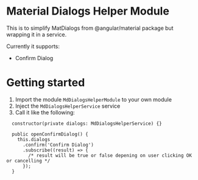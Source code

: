 # Material Dialogs Helper Module

This is to simplify MatDialogs from @angular/material package but wrapping it in a service.

Currently it supports:
* Confirm Dialog

# Getting started

1. Import the module `MdDialogsHelperModule` to your own module
2. Inject the `MdDialogsHelperService` service
3. Call it like the following:

```
  constructor(private dialogs: MdDialogsHelperService) {}

  public openConfirmDialog() {
    this.dialogs
      .confirm('Confirm Dialog')
      .subscribe((result) => {
        /* result will be true or false depening on user clicking OK or cancelling */
      });
  }
```

